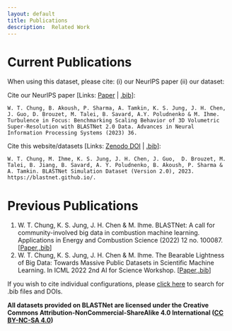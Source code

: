 ```yaml
---
layout: default
title: Publications
description:  Related Work
---
```


# Current Publications

When using this dataset, please cite: (i) our NeurIPS paper (ii) our dataset:

Cite our NeurIPS paper [Links: [Paper](https://arxiv.org/pdf/2309.13457.pdf) | [.bib](./assets/bib/neurips.bib)]:
```
W. T. Chung, B. Akoush, P. Sharma, A. Tamkin, K. S. Jung, J. H. Chen, J. Guo, D. Brouzet, M. Talei, B. Savard, A.Y. Poludnenko & M. Ihme. Turbulence in Focus: Benchmarking Scaling Behavior of 3D Volumetric Super-Resolution with BLASTNet 2.0 Data. Advances in Neural Information Processing Systems (2023) 36.
```

Cite this website/datasets [Links: [Zenodo DOI](https://doi.org/10.5281/zenodo.7242864) | [.bib](./assets/bib/blastnet.bib)]:
```
W. T. Chung, M. Ihme, K. S. Jung, J. H. Chen, J. Guo,  D. Brouzet, M. Talei, B. Jiang, B. Savard, A. Y. Poludnenko, B. Akoush, P. Sharma & A. Tamkin. BLASTNet Simulation Dataset (Version 2.0), 2023. https://blastnet.github.io/. 
```

# Previous Publications


1. W. T. Chung, K. S. Jung, J. H. Chen & M. Ihme. BLASTNet: A call for community-involved big data in combustion machine learning. Applications in Energy and Combustion Science (2022) 12 no. 100087. [[Paper](https://doi.org/10.1016/j.jaecs.2022.100087),[.bib](./assets/bib/aecs.bib)]
2. W. T. Chung, K. S. Jung, J. H. Chen & M. Ihme. The Bearable Lightness of Big Data: Towards Massive Public Datasets in Scientific Machine Learning. In ICML 2022 2nd AI for Science Workshop. [[Paper](https://openreview.net/forum?id=LxGTZM7L6qn),[.bib](./assets/bib/icml_w.bib)]

If you wish to cite individual configurations, please [click here](./datasets.html) to search for .bib files and DOIs.


**All datasets provided on BLASTNet are licensed under the Creative Commons Attribution-NonCommercial-ShareAlike 4.0 International ([CC BY-NC-SA 4.0](https://creativecommons.org/licenses/by-nc-sa/4.0/))**